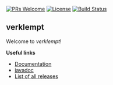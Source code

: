 
[![PRs Welcome](https://img.shields.io/badge/PRs-welcome-brightgreen.svg?style=flat-square)](http://makeapullrequest.com)
[![License](https://img.shields.io/badge/license-Apache--2.0-blue.svg)](https://github.com/mlipper/verklempt/blob/master/LICENSE)
[![Build Status](https://img.shields.io/travis/mlipper/verklempt/master.svg?label=Build)](https://travis-ci.org/mlipper/verklempt)
## verklempt ##

Welcome to *verklempt*!

**Useful links**
 - [Documentation](https://mlipper.github.io/verklempt)
 - [javadoc](https://mlipper.github.io/verklempt/releases/latest/javadoc)
 - [List of all releases](https://github.com/mlipper/verklempt/blob/gh-pages/releases.md)
